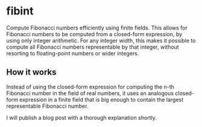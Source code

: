 fibint
======
Compute Fibonacci numbers efficiently using finite fields. This allows for
Fibonacci numbers to be computed from a closed-form expression, by using only
integer arithmetic. For any integer width, this makes it possible to compute
all Fibonacci numbers representable by that integer, without resorting to
floating-point numbers or wider integers.

How it works
------------
Instead of using the closed-form expression for computing the n-th Fibonacci
number in the field of real numbers, it uses an analogous closed-form
expression in a finite field that is big enough to contain the largest
representable Fibonacci number.

I will publish a blog post with a thorough explanation shortly.

